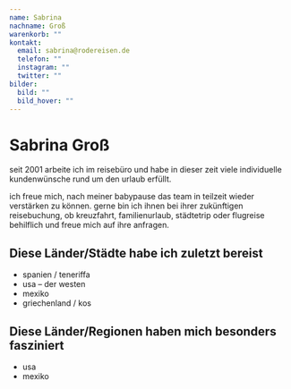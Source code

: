 ```yaml
---
name: Sabrina
nachname: Groß
warenkorb: ""
kontakt:
  email: sabrina@rodereisen.de
  telefon: ""
  instagram: ""
  twitter: ""
bilder:
  bild: ""
  bild_hover: ""
---
```


# Sabrina Groß

seit 2001 arbeite ich im reisebüro und habe in dieser zeit viele individuelle kundenwünsche rund um den urlaub erfüllt.

ich freue mich, nach meiner babypause das team in teilzeit wieder verstärken zu können. gerne bin ich ihnen bei ihrer zukünftigen reisebuchung, ob kreuzfahrt, familienurlaub, städtetrip oder flugreise behilflich und freue mich auf ihre anfragen.

## Diese Länder/Städte habe ich zuletzt bereist

- spanien / teneriffa
- usa – der westen
- mexiko
- griechenland / kos

## Diese Länder/Regionen haben mich besonders fasziniert

- usa
- mexiko
